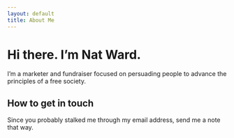 ```yaml
---
layout: default
title: About Me
---
```


# Hi there. I’m Nat Ward.

I’m a marketer and fundraiser focused on persuading people to advance the principles of a free society.

## How to get in touch

Since you probably stalked me through my email address, send me a note that way.
